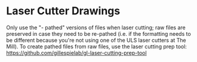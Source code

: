 # Laser Cutter Drawings
Only use the "- pathed" versions of files when laser cutting; raw files are preserved in case they need to be re-pathed (i.e. if the formatting needs to be different because you're not using one of the ULS laser cutters at The Mill). To create pathed files from raw files, use the laser cutting prep tool: https://github.com/gillespielab/gl-laser-cutting-prep-tool
